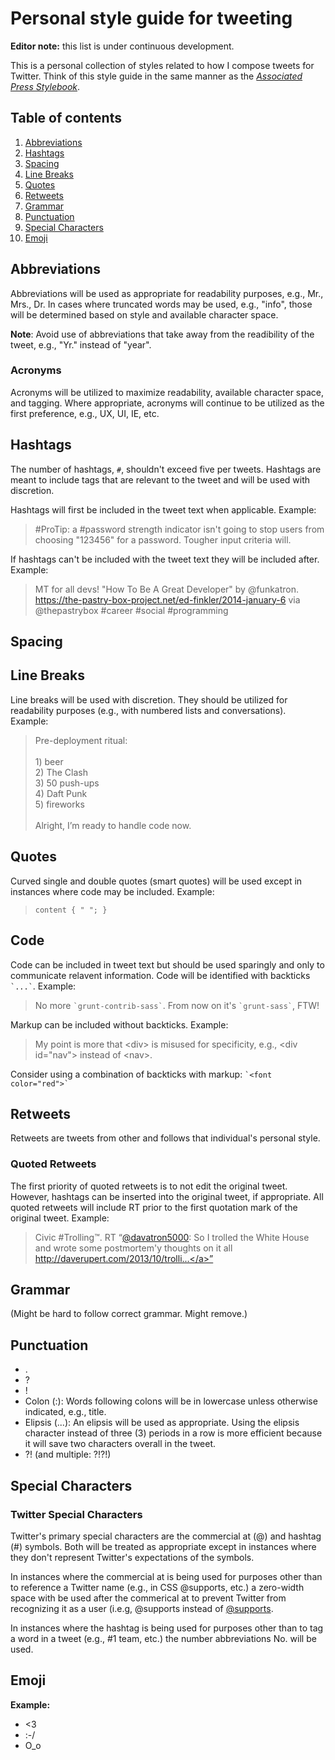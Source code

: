 # Personal style guide for tweeting

**Editor note:** this list is under continuous development.


This is a personal collection of styles related to how I compose tweets for Twitter. Think of this style guide in the same manner as the [_Associated Press Stylebook_](http://en.wikipedia.org/wiki/AP_Stylebook).


## Table of contents

1. [Abbreviations](#abbreviations)
2. [Hashtags](#hashtags)
3. [Spacing](#spacing)
4. [Line Breaks](#line-breaks)
5. [Quotes](#quotes)
6. [Retweets](#retweets)
7. [Grammar](#grammar)
8. [Punctuation](#punctuation)
9. [Special Characters](#special-characters)
10. [Emoji](#emoji)


## Abbreviations

Abbreviations will be used as appropriate for readability purposes, e.g., Mr., Mrs., Dr. In cases where truncated words may be used, e.g., "info", those will be determined based on style and available character space.

**Note**: Avoid use of abbreviations that take away from the readibility of the tweet, e.g., "Yr." instead of "year".

### Acronyms

Acronyms will be utilized to maximize readability, available character space, and tagging. Where appropriate, acronyms will continue to be utilized as the first preference, e.g., UX, UI, IE, etc.


## Hashtags

The number of hashtags, `#`, shouldn't exceed five per tweets. Hashtags are meant to include tags that are relevant to the tweet and will be used with discretion.

Hashtags will first be included in the tweet text when applicable. Example:

> &#35;ProTip: a &#35;password strength indicator isn't going to stop users from choosing "123456" for a password. Tougher input criteria will.

If hashtags can't be included with the tweet text they will be included after. Example:

> MT for all devs! "How To Be A Great Developer" by @funkatron. https://the-pastry-box-project.net/ed-finkler/2014-january-6 via @thepastrybox &#35;career &#35;social &#35;programming


## Spacing


## Line Breaks

Line breaks will be used with discretion. They should be utilized for readability purposes (e.g., with numbered lists and conversations). Example:

> Pre-deployment ritual:<br><br>1) beer<br>2) The Clash<br>3) 50 push-ups<br>4) Daft Punk<br>5) fireworks<br><br>Alright, I’m ready to handle code now.


## Quotes

Curved single and double quotes (smart quotes) will be used except in instances where code may be included. Example:
    
> `content { " "; }`


## Code

Code can be included in tweet text but should be used sparingly and only to communicate relavent information. Code will be identified with backticks `` `...` ``. Example:

> No more `` `grunt-contrib-sass` ``. From now on it's `` `grunt-sass` ``, FTW!

Markup can be included without backticks. Example:

> My point is more that &lt;div&gt; is misused for specificity, e.g., &lt;div id="nav"&gt; instead of &lt;nav&gt;.

Consider using a combination of backticks with markup: `` `<font color="red">` ``


## Retweets

Retweets are tweets from other and follows that individual's personal style.

### Quoted Retweets

The first priority of quoted retweets is to not edit the original tweet. However, hashtags can be inserted into the original tweet, if appropriate. All quoted retweets will include RT prior to the first quotation mark of the original tweet. Example:

> Civic &#35;Trolling&#8482;. RT “<a href="https://twitter.com/davatron5000">@davatron5000</a>: So I trolled the White House and wrote some postmortem&#39;y thoughts on it all <a href="http://daverupert.com/2013/10/trolling-the-whitehouse/">http://daverupert.com/2013/10/trolli...</a>”


## Grammar

(Might be hard to follow correct grammar. Might remove.)


## Punctuation

* .
* ?
* !
* Colon (:): Words following colons will be in lowercase unless otherwise indicated, e.g., title.
* Elipsis (...): An elipsis will be used as appropriate. Using the elipsis character instead of three (3) periods in a row is more efficient because it will save two characters overall in the tweet. 
* ?! (and multiple: ?!?!)


## Special Characters

### Twitter Special Characters

Twitter's primary special characters are the commercial at (@) and hashtag (#) symbols. Both will be treated as appropriate except in instances where they don't represent Twitter's expectations of the symbols.

In instances where the commercial at is being used for purposes other than to reference a Twitter name (e.g., in CSS @supports, etc.) a zero-width space with be used after the commerical at to prevent Twitter from recognizing it as a user (i.e.g, @supports instead of [@supports](http://twitter.com/supports).

In instances where the hashtag is being used for purposes other than to tag a word in a tweet (e.g., #1 team, etc.) the number abbreviations No. will be used.


## Emoji

**Example:**

* <3
* :-/
* O_o
